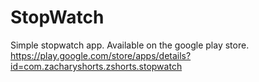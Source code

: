 # StopWatch
Simple stopwatch app. Available on the google play store.
https://play.google.com/store/apps/details?id=com.zacharyshorts.zshorts.stopwatch
